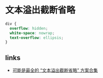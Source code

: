 # 文本溢出截断省略

```css
div {
  overflow: hidden;
  white-space: nowrap;
  text-overflow: ellipsis;
}
```

## links

- [可能是最全的 “文本溢出截断省略” 方案合集](https://juejin.im/post/5dc15b35f265da4d432a3d10)
